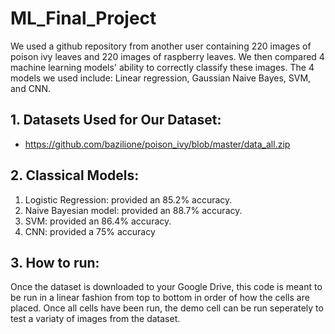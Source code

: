 # ML_Final_Project
We used a github repository from another user containing 220 images of poison ivy leaves and 220 images of raspberry leaves. We then compared 4 machine learning
models' ability to correctly classify these images. The 4 models we used include: Linear regression, Gaussian Naive Bayes, SVM, and CNN. 

## 1. Datasets Used for Our Dataset:
  - https://github.com/bazilione/poison_ivy/blob/master/data_all.zip

## 2. Classical Models:
1. Logistic Regression: provided an 85.2% accuracy.
2. Naive Bayesian model: provided an 88.7% accuracy.
3. SVM: provided an 86.4% accuracy.
4. CNN: provided a 75% accuracy

## 3. How to run:
Once the dataset is downloaded to your Google Drive, this code is meant to be run in a linear fashion from top to bottom 
in order of how the cells are placed. Once all cells have been run, the demo cell can be run seperately to test a variaty of images
from the dataset.

